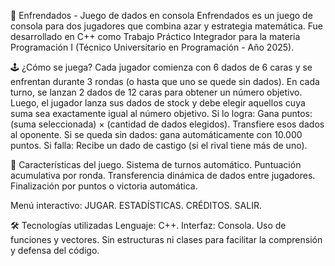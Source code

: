 🎲 Enfrendados - Juego de dados en consola
Enfrendados es un juego de consola para dos jugadores que combina azar y estrategia matemática. Fue desarrollado en C++ como Trabajo Práctico Integrador para la materia Programación I (Técnico Universitario en Programación - Año 2025).

🕹️ ¿Cómo se juega?
Cada jugador comienza con 6 dados de 6 caras y se enfrentan durante 3 rondas (o hasta que uno se quede sin dados).
En cada turno, se lanzan 2 dados de 12 caras para obtener un número objetivo.
Luego, el jugador lanza sus dados de stock y debe elegir aquellos cuya suma sea exactamente igual al número objetivo.
Si lo logra:
Gana puntos: (suma seleccionada) × (cantidad de dados elegidos).
Transfiere esos dados al oponente.
Si se queda sin dados: gana automáticamente con 10.000 puntos.
Si falla:
Recibe un dado de castigo (si el rival tiene más de uno).

🧮 Características del juego.
Sistema de turnos automático.
Puntuación acumulativa por ronda.
Transferencia dinámica de dados entre jugadores.
Finalización por puntos o victoria automática.

Menú interactivo:
JUGAR.
ESTADÍSTICAS.
CRÉDITOS.
SALIR.

🛠️ Tecnologías utilizadas
Lenguaje: C++.
Interfaz: Consola.
Uso de funciones y vectores.
Sin estructuras ni clases para facilitar la comprensión y defensa del código.
